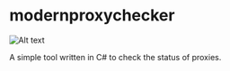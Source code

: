 # modernproxychecker

![Alt text](https://i.imgur.com/qD38Klr.png "Modern Proxy Checker")

A simple tool written in C# to check the status of proxies.
